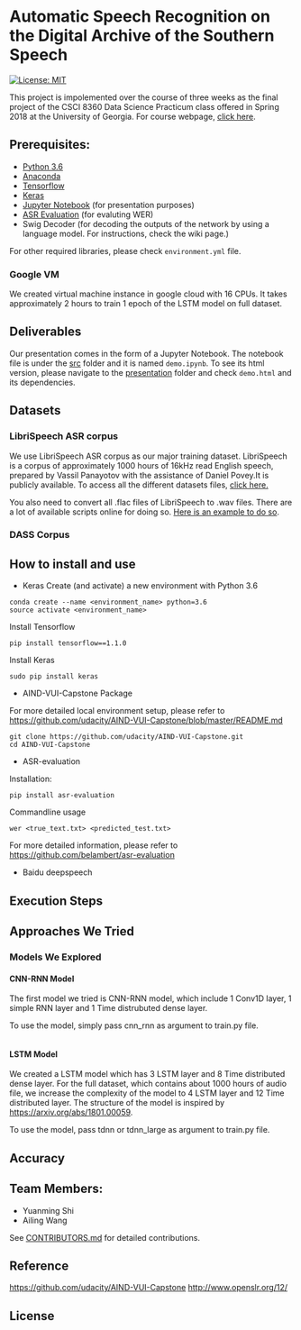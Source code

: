 # Automatic Speech Recognition on the Digital Archive of the Southern Speech
[![License: MIT](https://img.shields.io/badge/License-MIT-yellow.svg)](https://opensource.org/licenses/MIT)


This project is impolemented over the course of three weeks as the final project of the CSCI 8360 Data Science Practicum class offered in Spring 2018 at the University of Georgia. For course webpage, [click here](http://dsp-uga.github.io/sp18/schedule.html). 

## Prerequisites:

- [Python 3.6](https://www.python.org/downloads/release/python-360/)
- [Anaconda](https://www.anaconda.com/)
- [Tensorflow](http://www.tensorflow.org)
- [Keras](http://keras.io)
- [Jupyter Notebook](http://jupyter.org/) (for presentation purposes)
- [ASR Evaluation](https://github.com/belambert/asr-evaluation) (for evaluting WER)
- Swig Decoder (for decoding the outputs of the network by using a language model. For instructions, check the wiki page.)

For other required libraries, please check `environment.yml` file.

### Google VM

We created virtual machine instance in google cloud with 16 CPUs. It takes approximately 2 hours to train 1 epoch of the LSTM model on full dataset.


## Deliverables 
Our presentation comes in the form of a Jupyter Notebook. The notebook file is under the [src](./src) folder and it is named `demo.ipynb`. To see its html version, please navigate to the [presentation](./presentation) folder and check `demo.html` and its dependencies.


## Datasets

### LibriSpeech ASR corpus

We use LibriSpeech ASR corpus as our major training dataset. LibriSpeech is a corpus of approximately 1000 hours of 16kHz read English speech, prepared by Vassil Panayotov with the assistance of Daniel Povey.It is publicly available. To access all the different datasets files, [click here.](http://openslr.org/12) 

You also need to convert all .flac files of LibriSpeech to .wav files. There are a lot of available scripts online for doing so. [Here is an example to do so](https://github.com/udacity/AIND-VUI-Capstone/blob/master/flac_to_wav.sh). 

### DASS Corpus

## How to install and use

* Keras
Create (and activate) a new environment with Python 3.6
```
conda create --name <environment_name> python=3.6 
source activate <environment_name>
```

Install Tensorflow
```
pip install tensorflow==1.1.0
```

Install Keras
```
sudo pip install keras
```


* AIND-VUI-Capstone Package

For more detailed local environment setup, please refer to https://github.com/udacity/AIND-VUI-Capstone/blob/master/README.md
```
git clone https://github.com/udacity/AIND-VUI-Capstone.git
cd AIND-VUI-Capstone
```
* ASR-evaluation

Installation:
```
pip install asr-evaluation
```

Commandline usage
```
wer <true_text.txt> <predicted_test.txt>
```

For more detailed information, please refer to https://github.com/belambert/asr-evaluation

* Baidu deepspeech

## Execution Steps


## Approaches We Tried

### Models We Explored

#### CNN-RNN Model
The first model we tried is CNN-RNN model, which include 1 Conv1D layer, 1 simple RNN layer and 1 Time distrubuted dense layer.

To use the model, simply pass cnn_rnn as argument to train.py file.

```
```

#### LSTM Model
We created a LSTM model which has 3 LSTM layer and 8 Time distributed dense layer. For the full dataset, which contains about 1000 hours of audio file, we increase the complexity of the model to 4 LSTM layer and 12 Time distributed layer. The structure of the model is inspired by https://arxiv.org/abs/1801.00059.

To use the model, pass tdnn or tdnn_large as argument to train.py file.





## Accuracy

## Team Members:
* Yuanming Shi
* Ailing Wang

See [CONTRIBUTORS.md](./CONTRIBUTORS.md) for detailed contributions.

## Reference

https://github.com/udacity/AIND-VUI-Capstone
http://www.openslr.org/12/

## License
